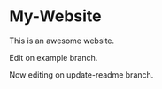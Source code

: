 # My-Website

This is an awesome website.

Edit on example branch.

Now editing on update-readme branch.
